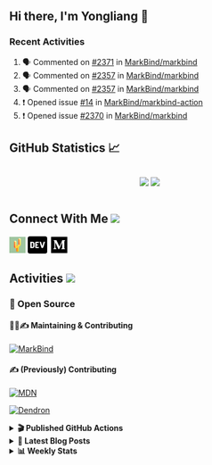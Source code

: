 ## Hi there, I'm Yongliang 👋

### Recent Activities

<!--START_SECTION:activity-->
1. 🗣 Commented on [#2371](https://github.com/MarkBind/markbind/issues/2371#issuecomment-1755039994) in [MarkBind/markbind](https://github.com/MarkBind/markbind)
2. 🗣 Commented on [#2357](https://github.com/MarkBind/markbind/pull/2357#issuecomment-1752282228) in [MarkBind/markbind](https://github.com/MarkBind/markbind)
3. 🗣 Commented on [#2357](https://github.com/MarkBind/markbind/pull/2357#issuecomment-1749827728) in [MarkBind/markbind](https://github.com/MarkBind/markbind)
4. ❗ Opened issue [#14](https://github.com/MarkBind/markbind-action/issues/14) in [MarkBind/markbind-action](https://github.com/MarkBind/markbind-action)
5. ❗ Opened issue [#2370](https://github.com/MarkBind/markbind/issues/2370) in [MarkBind/markbind](https://github.com/MarkBind/markbind)
<!--END_SECTION:activity-->

## GitHub Statistics :chart_with_upwards_trend:
<div align="center">
<div style="display: flex; align-items: center; justify-content: center;">

[![](https://github-readme-stats-tlylt.vercel.app/api?username=tlylt&show_icons=true&theme=tokyonight&hide_border=true&locale=en)](https://github.com/tlylt)
[![](https://github-readme-streak-stats.herokuapp.com/?user=tlylt&theme=tokyonight&hide_border=true)](https://github.com/tlylt)
</div>
</div>

## Connect With Me <img src="https://media.giphy.com/media/2wh5K5yE3ulp3xgYcG/giphy-downsized.gif" width="30">

<a href="https://www.yongliangliu.com/" target="_blank"><img align="center" src="static/site-icon.png" alt="yongliangliu.com" height="29" width="29" /></a>
<a href="https://dev.to/tlylt" target="_blank"><img align="center" src="static/dev-badge.svg" alt="dev.to/tlylt" height="35" width="35" /></a>
<a href="https://tlylt.medium.com" target="_blank"><img align="center" src="static/medium.png" alt="tlylt.medium.com" height="35" width="35" /></a>

## Activities <img src="https://media.giphy.com/media/WUlplcMpOCEmTGBtBW/giphy.gif" width="30">

### 🔭 Open Source

#### 👷‍♂️✍️ Maintaining & Contributing
[![MarkBind](https://github-readme-stats-tlylt.vercel.app/api/pin/?username=markbind&repo=markbind)](https://github.com/MarkBind/markbind)

#### ✍️ (Previously) Contributing
[![MDN](https://github-readme-stats-tlylt.vercel.app/api/pin/?username=mdn&repo=content)](https://github.com/mdn/content/issues?q=is%3Aopen+involves%3A%40me+sort%3Aupdated-desc)

[![Dendron](https://github-readme-stats-tlylt.vercel.app/api/pin/?username=dendronhq&repo=dendron)](https://github.com/dendronhq/dendron/issues?q=is%3Aopen+involves%3A%40me+sort%3Aupdated-desc)

<details>
<summary> <b>🎬 Published GitHub Actions </b> </summary>

[![install-graphviz](https://github-readme-stats-tlylt.vercel.app/api/pin/?username=tlylt&repo=install-graphviz)](https://github.com/tlylt/install-graphviz)

[![reposense-action](https://github-readme-stats-tlylt.vercel.app/api/pin/?username=tlylt&repo=reposense-action)](https://github.com/tlylt/reposense-action)

[![markbin-action](https://github-readme-stats-tlylt.vercel.app/api/pin/?username=markbind&repo=markbind-action)](https://github.com/MarkBind/markbind-action)

</details>

<details>
<summary> <b>📕 Latest Blog Posts</b> </summary>

<!-- BLOG-POST-LIST:START -->
- [End of Year 3 Sem 2](https://yongliangliu.com/blog/end-of-year-3-sem-2)
- [Deploy a ChatGPT API Server in no time](https://yongliangliu.com/blog/chatgpt-nextjs-server)
- [Creating a regex-based Markdown parser in TypeScript](https://yongliangliu.com/blog/rmark)
- [Create VSCode Snippets for Markdown Blog Workflows](https://yongliangliu.com/blog/vscode-snippets)
- [Brag Doc 2023](https://yongliangliu.com/blog/brag-doc-2023)
<!-- BLOG-POST-LIST:END -->

</details>

<details>
<summary> <b>📊 Weekly Stats</b> </summary>

<!--START_SECTION:waka-->
![Code Time](http://img.shields.io/badge/Code%20Time-1%2C150%20hrs%2039%20mins-blue)

**🐱 My GitHub Data** 

> 📦 666.4 kB Used in GitHub's Storage 
 > 
> 🏆 1,593 Contributions in the Year 2023
 > 
> 🚫 Not Opted to Hire
 > 
> 📜 175 Public Repositories 
 > 
> 🔑 40 Private Repositories 
 > 
**I'm an Early 🐤** 

```text
🌞 Morning                3949 commits        ███████░░░░░░░░░░░░░░░░░░   29.27 % 
🌆 Daytime                3623 commits        ███████░░░░░░░░░░░░░░░░░░   26.86 % 
🌃 Evening                5013 commits        █████████░░░░░░░░░░░░░░░░   37.16 % 
🌙 Night                  905 commits         ██░░░░░░░░░░░░░░░░░░░░░░░   06.71 % 
```
📅 **I'm Most Productive on Wednesday** 

```text
Monday                   1754 commits        ███░░░░░░░░░░░░░░░░░░░░░░   13.00 % 
Tuesday                  1965 commits        ████░░░░░░░░░░░░░░░░░░░░░   14.57 % 
Wednesday                2172 commits        ████░░░░░░░░░░░░░░░░░░░░░   16.10 % 
Thursday                 1685 commits        ███░░░░░░░░░░░░░░░░░░░░░░   12.49 % 
Friday                   1748 commits        ███░░░░░░░░░░░░░░░░░░░░░░   12.96 % 
Saturday                 2068 commits        ████░░░░░░░░░░░░░░░░░░░░░   15.33 % 
Sunday                   2098 commits        ████░░░░░░░░░░░░░░░░░░░░░   15.55 % 
```


📊 **This Week I Spent My Time On** 

```text
🕑︎ Time Zone: Asia/Singapore

💬 Programming Languages: 
TypeScript               2 hrs 42 mins       ████████████████░░░░░░░░░   64.12 % 
Markdown                 1 hr 24 mins        ████████░░░░░░░░░░░░░░░░░   33.19 % 
JSON                     4 mins              ░░░░░░░░░░░░░░░░░░░░░░░░░   01.94 % 
Bash                     1 min               ░░░░░░░░░░░░░░░░░░░░░░░░░   00.73 % 
JavaScript               0 secs              ░░░░░░░░░░░░░░░░░░░░░░░░░   00.02 % 
```


 Last Updated on 12/10/2023 00:44:43 UTC
<!--END_SECTION:waka-->

</details>
